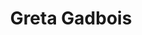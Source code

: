 ---
title: Greta Gadbois
position: High School Researcher
layout: default
contact:
publications: 
image: /images/user-icon.svg
group: hs
year-start: 2010
year-end:
---